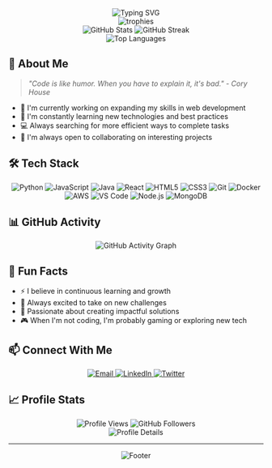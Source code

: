 <div align="center">
  <img src="https://readme-typing-svg.herokuapp.com?font=Fira+Code&pause=1000&color=00FF00&center=true&vCenter=true&width=435&lines=Hello%2C+I'm+Raja+Mahanty;Welcome+to+my+GitHub+Profile!" alt="Typing SVG" />
</div>

<div align="center">
  <img src="https://github-profile-trophy.vercel.app/?username=RajaMahanty&theme=radical&no-frame=false&no-bg=true&margin-w=4" alt="trophies" />
</div>

<div align="center">
  <img src="https://github-readme-stats.vercel.app/api?username=RajaMahanty&show_icons=true&theme=radical" alt="GitHub Stats" />
  <img src="https://github-readme-streak-stats.herokuapp.com/?user=RajaMahanty&theme=radical" alt="GitHub Streak" />
</div>

<div align="center">
  <img src="https://github-readme-stats.vercel.app/api/top-langs/?username=RajaMahanty&layout=compact&theme=radical" alt="Top Languages" />
</div>

## 🚀 About Me

> _"Code is like humor. When you have to explain it, it's bad." - Cory House_

- 🔭 I'm currently working on expanding my skills in web development
- 🌱 I'm constantly learning new technologies and best practices
- 💻 Always searching for more efficient ways to complete tasks
- 🤝 I'm always open to collaborating on interesting projects

## 🛠️ Tech Stack

<div align="center">
  
![Python](https://img.shields.io/badge/Python-3776AB?style=for-the-badge&logo=python&logoColor=white)
![JavaScript](https://img.shields.io/badge/JavaScript-F7DF1E?style=for-the-badge&logo=javascript&logoColor=black)
![Java](https://img.shields.io/badge/Java-ED8B00?style=for-the-badge&logo=java&logoColor=white)
![React](https://img.shields.io/badge/React-20232A?style=for-the-badge&logo=react&logoColor=61DAFB)
![HTML5](https://img.shields.io/badge/HTML5-E34F26?style=for-the-badge&logo=html5&logoColor=white)
![CSS3](https://img.shields.io/badge/CSS3-1572B6?style=for-the-badge&logo=css3&logoColor=white)
![Git](https://img.shields.io/badge/Git-F05032?style=for-the-badge&logo=git&logoColor=white)
![Docker](https://img.shields.io/badge/Docker-2496ED?style=for-the-badge&logo=docker&logoColor=white)
![AWS](https://img.shields.io/badge/AWS-232F3E?style=for-the-badge&logo=amazon-aws&logoColor=white)
![VS Code](https://img.shields.io/badge/VS_Code-007ACC?style=for-the-badge&logo=visual-studio-code&logoColor=white)
![Node.js](https://img.shields.io/badge/Node.js-339933?style=for-the-badge&logo=nodedotjs&logoColor=white)
![MongoDB](https://img.shields.io/badge/MongoDB-47A248?style=for-the-badge&logo=mongodb&logoColor=white)

</div>

## 📊 GitHub Activity

<div align="center">
  <img src="https://github-readme-activity-graph.vercel.app/graph?username=RajaMahanty&theme=radical" alt="GitHub Activity Graph" />
</div>

## 🌟 Fun Facts

- ⚡ I believe in continuous learning and growth
- 🎯 Always excited to take on new challenges
- 🌟 Passionate about creating impactful solutions
- 🎮 When I'm not coding, I'm probably gaming or exploring new tech

## 📫 Connect With Me

<div align="center">
  <a href="mailto:[Your Email]">
    <img src="https://img.shields.io/badge/Email-D14836?style=for-the-badge&logo=gmail&logoColor=white" alt="Email" />
  </a>
  <a href="[Your LinkedIn Profile]">
    <img src="https://img.shields.io/badge/LinkedIn-0077B5?style=for-the-badge&logo=linkedin&logoColor=white" alt="LinkedIn" />
  </a>
  <a href="[Your Twitter Handle]">
    <img src="https://img.shields.io/badge/Twitter-1DA1F2?style=for-the-badge&logo=twitter&logoColor=white" alt="Twitter" />
  </a>
</div>

## 📈 Profile Stats

<div align="center">
  <img src="https://komarev.com/ghpvc/?username=RajaMahanty&color=brightgreen" alt="Profile Views" />
  <img src="https://img.shields.io/github/followers/RajaMahanty?label=Followers&style=social" alt="GitHub Followers" />
</div>

<div align="center">
  <img src="https://github-profile-summary-cards.vercel.app/api/cards/profile-details?username=RajaMahanty&theme=radical" alt="Profile Details" />
</div>

---

<div align="center">
  <img src="https://capsule-render.vercel.app/api?type=waving&color=gradient&height=100&section=footer" alt="Footer" />
</div>
